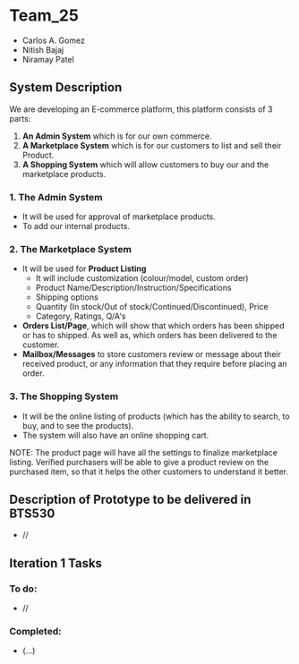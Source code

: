 # Team_25
  * Carlos A. Gomez
  * Nitish Bajaj
  * Niramay Patel
  
## System Description
We are developing an E-commerce platform, this platform consists of 3 parts:
 1. **An Admin System** which is for our own commerce.
 2. **A Marketplace System** which is for our customers to list and sell their Product.
 3. **A Shopping System** which will allow customers to buy our and the marketplace products.
### 1. The Admin System
 * It will be used for approval of marketplace products. 
 * To add our internal products.
### 2. The Marketplace System
 * It will be used for **Product Listing**
   * It will include customization (colour/model, custom order) 
   * Product Name/Description/Instruction/Specifications
   * Shipping options
   * Quantity (In stock/Out of stock/Continued/Discontinued), Price
   * Category, Ratings, Q/A's
 * **Orders List/Page**, which will show that which orders has been shipped or has to shipped. As well as, which orders has been delivered to the customer.
 * **Mailbox/Messages** to store customers review or message about their received product, or any information that they require before placing an order.
### 3. The Shopping System
 * It will be the online listing of products (which has the ability to search, to buy, and to see the products).
 * The system will also have an online shopping cart.

NOTE: The product page will have all the settings to finalize marketplace listing. Verified purchasers will be able to give a product review on the purchased item, so that it helps the other customers to understand it better.
 
## Description of Prototype to be delivered in BTS530
 * //
 
## Iteration 1 Tasks
### To do:
 * //
### Completed:
 * (...)
